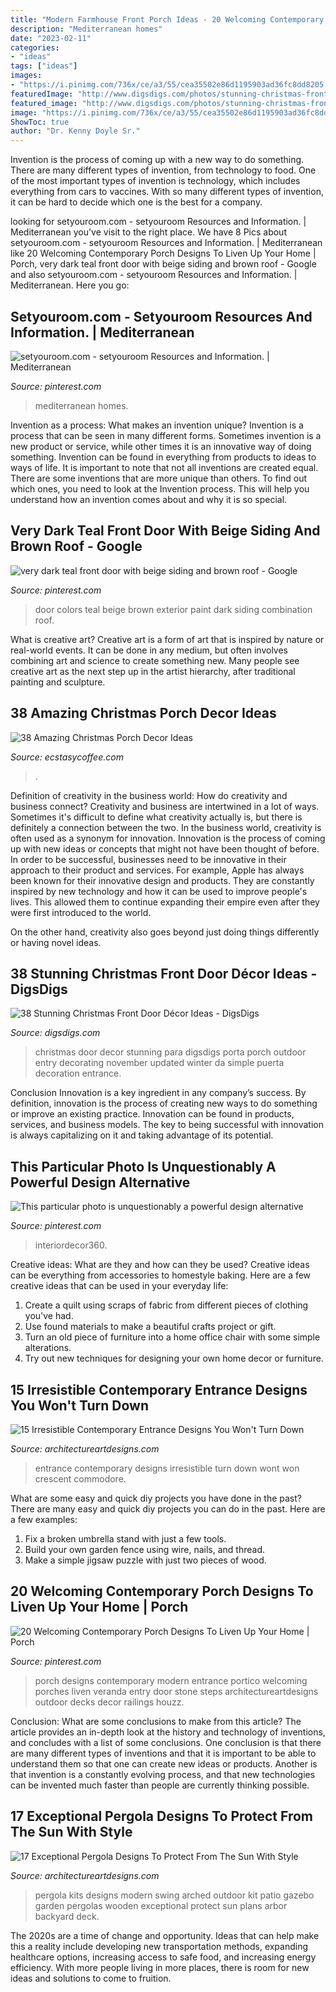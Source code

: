 ```yaml
---
title: "Modern Farmhouse Front Porch Ideas - 20 Welcoming Contemporary Porch Designs To Liven Up Your Home"
description: "Mediterranean homes"
date: "2023-02-11"
categories:
- "ideas"
tags: ["ideas"]
images:
- "https://i.pinimg.com/736x/ce/a3/55/cea35502e86d1195903ad36fc8dd8205.jpg"
featuredImage: "http://www.digsdigs.com/photos/stunning-christmas-front-door-decor-ideas-33.jpg"
featured_image: "http://www.digsdigs.com/photos/stunning-christmas-front-door-decor-ideas-33.jpg"
image: "https://i.pinimg.com/736x/ce/a3/55/cea35502e86d1195903ad36fc8dd8205.jpg"
ShowToc: true
author: "Dr. Kenny Doyle Sr."
---
```



Invention is the process of coming up with a new way to do something. There are many different types of invention, from technology to food. One of the most important types of invention is technology, which includes everything from cars to vaccines. With so many different types of invention, it can be hard to decide which one is the best for a company.

	

		
looking for setyouroom.com - setyouroom Resources and Information. | Mediterranean you've visit to the right place. We have 8 Pics about setyouroom.com - setyouroom Resources and Information. | Mediterranean like 20 Welcoming Contemporary Porch Designs To Liven Up Your Home | Porch, very dark teal front door with beige siding and brown roof - Google and also setyouroom.com - setyouroom Resources and Information. | Mediterranean. Here you go:
		
    
## Setyouroom.com - Setyouroom Resources And Information. | Mediterranean

<img loading=lazy src="https://i.pinimg.com/736x/ce/a3/55/cea35502e86d1195903ad36fc8dd8205.jpg" onerror="this.onerror=null;this.src='https://tse2.mm.bing.net/th?id=OIP.Pfe0p18mFgUm6pTbsPsBFwHaKE&amp;pid=15.1';" alt="setyouroom.com - setyouroom Resources and Information. | Mediterranean">

_Source: pinterest.com_

>mediterranean homes. 

	

Invention as a process: What makes an invention unique?
Invention is a process that can be seen in many different forms. Sometimes invention is a new product or service, while other times it is an innovative way of doing something. Invention can be found in everything from products to ideas to ways of life.
It is important to note that not all inventions are created equal. There are some inventions that are more unique than others. To find out which ones, you need to look at the Invention process. This will help you understand how an invention comes about and why it is so special.

    
## Very Dark Teal Front Door With Beige Siding And Brown Roof - Google

<img loading=lazy src="https://i.pinimg.com/736x/47/83/4f/47834fb334341dd8f881da99112fa3d9.jpg" onerror="this.onerror=null;this.src='https://tse3.mm.bing.net/th?id=OIP.ocbWp4yAdBJ34KdcMocuJQHaLI&amp;pid=15.1';" alt="very dark teal front door with beige siding and brown roof - Google">

_Source: pinterest.com_

>door colors teal beige brown exterior paint dark siding combination roof. 

	

What is creative art?
Creative art is a form of art that is inspired by nature or real-world events. It can be done in any medium, but often involves combining art and science to create something new. Many people see creative art as the next step up in the artist hierarchy, after traditional painting and sculpture.

    
## 38 Amazing Christmas Porch Decor Ideas

<img loading=lazy src="https://i0.wp.com/www.ecstasycoffee.com/wp-content/uploads/2016/10/Christmas-Porch-Décor-Ideas-37.jpg?resize=701%2C989" onerror="this.onerror=null;this.src='https://tse1.mm.bing.net/th?id=OIP.ozw2f3dYLMGCKrq4jmSJkwHaKc&amp;pid=15.1';" alt="38 Amazing Christmas Porch Decor Ideas">

_Source: ecstasycoffee.com_

>. 

	

Definition of creativity in the business world: How do creativity and business connect?
Creativity and business are intertwined in a lot of ways. Sometimes it's difficult to define what creativity actually is, but there is definitely a connection between the two. 
In the business world, creativity is often used as a synonym for innovation. Innovation is the process of coming up with new ideas or concepts that might not have been thought of before. In order to be successful, businesses need to be innovative in their approach to their product and services. For example, Apple has always been known for their innovative design and products. They are constantly inspired by new technology and how it can be used to improve people's lives. This allowed them to continue expanding their empire even after they were first introduced to the world. 

On the other hand, creativity also goes beyond just doing things differently or having novel ideas.

    
## 38 Stunning Christmas Front Door Décor Ideas - DigsDigs

<img loading=lazy src="http://www.digsdigs.com/photos/stunning-christmas-front-door-decor-ideas-33.jpg" onerror="this.onerror=null;this.src='https://tse2.mm.bing.net/th?id=OIP.uW6CbRLsoiXMLN5GeXru-AAAAA&amp;pid=15.1';" alt="38 Stunning Christmas Front Door Décor Ideas - DigsDigs">

_Source: digsdigs.com_

>christmas door decor stunning para digsdigs porta porch outdoor entry decorating november updated winter da simple puerta decoration entrance. 

	

Conclusion
Innovation is a key ingredient in any company’s success. By definition, innovation is the process of creating new ways to do something or improve an existing practice. Innovation can be found in products, services, and business models. The key to being successful with innovation is always capitalizing on it and taking advantage of its potential.

    
## This Particular Photo Is Unquestionably A Powerful Design Alternative

<img loading=lazy src="https://i.pinimg.com/736x/c8/e0/05/c8e005c810b6cdd8aabc651bfa6d60f9.jpg" onerror="this.onerror=null;this.src='https://tse2.mm.bing.net/th?id=OIP.HulEKbl3TObD8lhvt6dnMgHaNL&amp;pid=15.1';" alt="This particular photo is unquestionably a powerful design alternative">

_Source: pinterest.com_

>interiordecor360. 

	

Creative ideas: What are they and how can they be used?
Creative ideas can be everything from accessories to homestyle baking. Here are a few creative ideas that can be used in your everyday life: 
1. Create a quilt using scraps of fabric from different pieces of clothing you've had.
2. Use found materials to make a beautiful crafts project or gift.
3. Turn an old piece of furniture into a home office chair with some simple alterations.
4. Try out new techniques for designing your own home decor or furniture.

    
## 15 Irresistible Contemporary Entrance Designs You Won&#039;t Turn Down

<img loading=lazy src="http://www.architectureartdesigns.com/wp-content/uploads/2016/05/15-Irresistible-Contemporary-Entrance-Designs-You-Wont-Turn-Down-11.jpg" onerror="this.onerror=null;this.src='https://tse4.mm.bing.net/th?id=OIP.cGW2pwlsQR_bYrFZajQ5pwAAAA&amp;pid=15.1';" alt="15 Irresistible Contemporary Entrance Designs You Won&#039;t Turn Down">

_Source: architectureartdesigns.com_

>entrance contemporary designs irresistible turn down wont won crescent commodore. 

	

What are some easy and quick diy projects you have done in the past?
There are many easy and quick diy projects you can do in the past. Here are a few examples:
1. Fix a broken umbrella stand with just a few tools.
2. Build your own garden fence using wire, nails, and thread.
3. Make a simple jigsaw puzzle with just two pieces of wood.

    
## 20 Welcoming Contemporary Porch Designs To Liven Up Your Home | Porch

<img loading=lazy src="https://i.pinimg.com/736x/97/01/a3/9701a3813b9e115939c90eea8f889ad0.jpg" onerror="this.onerror=null;this.src='https://tse3.mm.bing.net/th?id=OIP.OrgusOJEcf1BKhx7ulJn5AHaKz&amp;pid=15.1';" alt="20 Welcoming Contemporary Porch Designs To Liven Up Your Home | Porch">

_Source: pinterest.com_

>porch designs contemporary modern entrance portico welcoming porches liven veranda entry door stone steps architectureartdesigns outdoor decks decor railings houzz. 

	

Conclusion: What are some conclusions to make from this article?
The article provides an in-depth look at the history and technology of inventions, and concludes with a list of some conclusions. One conclusion is that there are many different types of inventions and that it is important to be able to understand them so that one can create new ideas or products. Another is that invention is a constantly evolving process, and that new technologies can be invented much faster than people are currently thinking possible.

    
## 17 Exceptional Pergola Designs To Protect From The Sun With Style

<img loading=lazy src="https://www.architectureartdesigns.com/wp-content/uploads/2017/07/3-16-630x463.jpg" onerror="this.onerror=null;this.src='https://tse4.mm.bing.net/th?id=OIP.LtAnvahXajoL9HjX6gwb_gHaFc&amp;pid=15.1';" alt="17 Exceptional Pergola Designs To Protect From The Sun With Style">

_Source: architectureartdesigns.com_

>pergola kits designs modern swing arched outdoor kit patio gazebo garden pergolas wooden exceptional protect sun plans arbor backyard deck. 

	

The 2020s are a time of change and opportunity. Ideas that can help make this a reality include developing new transportation methods, expanding healthcare options, increasing access to safe food, and increasing energy efficiency. With more people living in more places, there is room for new ideas and solutions to come to fruition.

